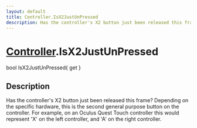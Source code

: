 ```yaml
---
layout: default
title: Controller.IsX2JustUnPressed
description: Has the controller's X2 button just been released this frame? Depending on the specific hardware, this is the second general purpose button on the controller. For example, on an Oculus Quest Touch controller this would represent 'X' on the left controller, and 'A' on the right controller.
---
```

# [Controller]({{site.url}}/Pages/StereoKit/Controller.html).IsX2JustUnPressed

<div class='signature' markdown='1'>
bool IsX2JustUnPressed{ get }
</div>

## Description
Has the controller's X2 button just been released this
frame? Depending on the specific hardware, this is the second
general purpose button on the controller. For example, on an
Oculus Quest Touch controller this would represent 'X' on the
left controller, and 'A' on the right controller.

